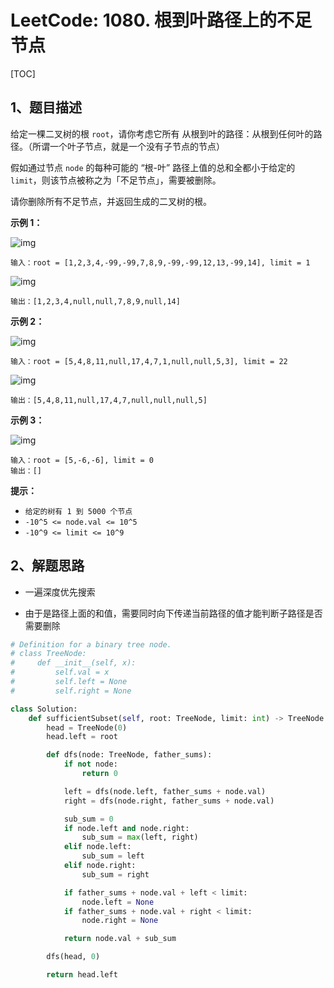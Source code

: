 # LeetCode: 1080. 根到叶路径上的不足节点

[TOC]

## 1、题目描述

给定一棵二叉树的根 `root`，请你考虑它所有 从根到叶的路径：从根到任何叶的路径。（所谓一个叶子节点，就是一个没有子节点的节点）

假如通过节点 `node` 的每种可能的 “根-叶” 路径上值的总和全都小于给定的 `limit`，则该节点被称之为「不足节点」，需要被删除。

请你删除所有不足节点，并返回生成的二叉树的根。

 

**示例 1：**

![img](http://markdown-images-1251766755.cos.ap-beijing.myqcloud.com/notebook/2019-10-16-081332.png)

```
输入：root = [1,2,3,4,-99,-99,7,8,9,-99,-99,12,13,-99,14], limit = 1
```

![img](http://markdown-images-1251766755.cos.ap-beijing.myqcloud.com/notebook/2019-10-16-081359.png)


```
输出：[1,2,3,4,null,null,7,8,9,null,14]
```

**示例 2：**

![img](http://markdown-images-1251766755.cos.ap-beijing.myqcloud.com/notebook/2019-10-16-081430.png)

```
输入：root = [5,4,8,11,null,17,4,7,1,null,null,5,3], limit = 22
```

![img](http://markdown-images-1251766755.cos.ap-beijing.myqcloud.com/notebook/2019-10-16-081420.png)

```
输出：[5,4,8,11,null,17,4,7,null,null,null,5]
```

**示例 3：**

![img](http://markdown-images-1251766755.cos.ap-beijing.myqcloud.com/notebook/2019-10-16-081447.png)

```
输入：root = [5,-6,-6], limit = 0
输出：[]
```

**提示：**

-   `给定的树有 1 到 5000 个节点`
-   `-10^5 <= node.val <= 10^5`
-   `-10^9 <= limit <= 10^9`




## 2、解题思路

-   一遍深度优先搜索

-   由于是路径上面的和值，需要同时向下传递当前路径的值才能判断子路径是否需要删除



```python
# Definition for a binary tree node.
# class TreeNode:
#     def __init__(self, x):
#         self.val = x
#         self.left = None
#         self.right = None

class Solution:
    def sufficientSubset(self, root: TreeNode, limit: int) -> TreeNode:
        head = TreeNode(0)
        head.left = root

        def dfs(node: TreeNode, father_sums):
            if not node:
                return 0

            left = dfs(node.left, father_sums + node.val)
            right = dfs(node.right, father_sums + node.val)

            sub_sum = 0
            if node.left and node.right:
                sub_sum = max(left, right)
            elif node.left:
                sub_sum = left
            elif node.right:
                sub_sum = right

            if father_sums + node.val + left < limit:
                node.left = None
            if father_sums + node.val + right < limit:
                node.right = None

            return node.val + sub_sum

        dfs(head, 0)

        return head.left
```

